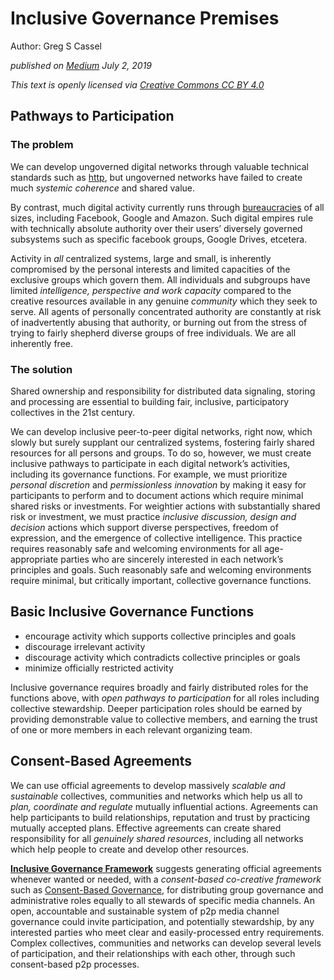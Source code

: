 # Inclusive Governance Premises

Author: Greg S Cassel

*published on [Medium](https://medium.com/@gregcassel_21265/inclusive-governance-premises-80f18428575d) July 2, 2019*

*This text is openly licensed via [Creative Commons CC BY 4.0](https://creativecommons.org/licenses/by/4.0/)*

## Pathways to Participation
### The problem
We can develop ungoverned digital networks through valuable technical standards such as [http](https://tools.ietf.org/html/rfc7230), but ungoverned networks have failed to create much *systemic coherence* and shared value.  

By contrast, much digital activity currently runs through [bureaucracies](https://github.com/gcassel/Modular-Organizing-Terminology/blob/master/terms/bureaucracy.md) of all sizes, including Facebook, Google and Amazon.  Such digital empires rule with technically absolute authority over their users’ diversely governed subsystems such as specific facebook groups, Google Drives, etcetera.   

Activity in *all* centralized systems, large and small, is inherently compromised by the personal interests and limited capacities of the exclusive groups which govern them.  All individuals and subgroups have limited *intelligence, perspective and work capacity* compared to the creative resources available in any genuine *community* which they seek to serve.  All agents of personally concentrated authority are constantly at risk of inadvertently abusing that authority, or burning out from the stress of trying to fairly shepherd diverse groups of free individuals.  We are all inherently free.

### The solution

Shared ownership and responsibility for distributed data signaling, storing and processing are essential to building fair, inclusive, participatory collectives in the 21st century.

We can develop inclusive peer-to-peer digital networks, right now, which slowly but surely supplant our centralized systems, fostering fairly shared resources for all persons and groups.  To do so, however, we must create inclusive pathways to participate in each digital network’s activities, including its governance functions.  For example, we must prioritize *personal discretion* and *permissionless innovation* by making it easy for participants to perform and to document actions which require minimal shared risks or investments.  For weightier actions with substantially shared risk or investment, we must practice *inclusive discussion, design and decision* actions which support diverse perspectives, freedom of expression, and the emergence of collective intelligence.  This practice requires reasonably safe and welcoming environments for all age-appropriate parties who are sincerely interested in each network’s principles and goals.  Such reasonably safe and welcoming environments require minimal, but critically important, collective governance functions.

## Basic Inclusive Governance Functions
* encourage activity which supports collective principles and goals
* discourage irrelevant activity
* discourage activity which contradicts collective principles or goals
* minimize officially restricted activity

Inclusive governance requires broadly and fairly distributed roles for the functions above, with *open pathways to participation* for all roles including collective stewardship.  Deeper participation roles should be earned by providing demonstrable value to collective members, and earning the trust of one or more members in each relevant organizing team.

## Consent-Based Agreements

We can use official agreements to develop massively *scalable and sustainable* collectives, communities and networks which help us all to *plan, coordinate and regulate* mutually influential actions.  Agreements can help participants to build relationships, reputation and trust by practicing mutually accepted plans.  Effective agreements can create shared responsibility for all *genuinely shared resources*, including all networks which help people to create and develop other resources.

**[Inclusive Governance Framework](https://docs.google.com/document/d/1cU0557pbNOAI2eco2Ura3HXdxC2v-SJBWMHYaGMHMtA/edit?usp=sharing)** suggests generating official agreements whenever wanted or needed, with a *consent-based co-creative framework* such as [Consent-Based Governance](https://docs.google.com/document/d/1c_xWEIay-2jyJ3Rqb6OgTxoZBJfjNW4d6w6ukXyeJk4/edit?usp=sharing), for distributing group governance and administrative roles equally to all stewards of specific media channels.  An open, accountable and sustainable system of p2p media channel governance could invite participation, and potentially stewardship, by any interested parties who meet clear and easily-processed entry requirements.  Complex collectives, communities and networks can develop several levels of participation, and their relationships with each other, through such consent-based p2p processes.
